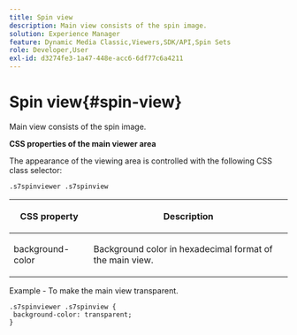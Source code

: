```yaml
---
title: Spin view
description: Main view consists of the spin image.
solution: Experience Manager
feature: Dynamic Media Classic,Viewers,SDK/API,Spin Sets
role: Developer,User
exl-id: d3274fe3-1a47-448e-acc6-6df77c6a4211
---
```

# Spin view{#spin-view}

Main view consists of the spin image.

<!--<a id="section_061E550C1C1D4DB2BD663A898895B38C"></a>-->

**CSS properties of the main viewer area**

The appearance of the viewing area is controlled with the following CSS class selector:

```
.s7spinviewer .s7spinview
```

<table id="table_94EE3F5BBE4547C0B4943471CEE7EDE4"> 
 <thead> 
  <tr> 
   <th colname="col1" class="entry"> <p> CSS property </p> </th> 
   <th colname="col2" class="entry"> <p>Description </p> </th> 
  </tr> 
 </thead>
 <tbody> 
  <tr> 
   <td colname="col1"> <p> <span class="codeph"> background-color </span> </p> </td> 
   <td colname="col2"> <p> Background color in hexadecimal format of the main view. </p> </td> 
  </tr> 
 </tbody> 
</table>

Example - To make the main view transparent.

```
.s7spinviewer .s7spinview { 
 background-color: transparent; 
}
```
